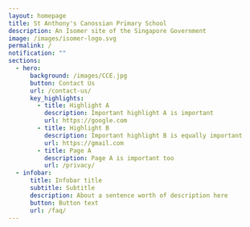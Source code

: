 ```yaml
---
layout: homepage
title: St Anthony's Canossian Primary School
description: An Isomer site of the Singapore Government
image: /images/isomer-logo.svg
permalink: /
notification: ""
sections:
  - hero:
      background: /images/CCE.jpg
      button: Contact Us
      url: /contact-us/
      key_highlights:
        - title: Highlight A
          description: Important highlight A is important
          url: https://google.com
        - title: Highlight B
          description: Important highlight B is equally important
          url: https://gmail.com
        - title: Page A
          description: Page A is important too
          url: /privacy/
  - infobar:
      title: Infobar title
      subtitle: Subtitle
      description: About a sentence worth of description here
      button: Button text
      url: /faq/
---
```

